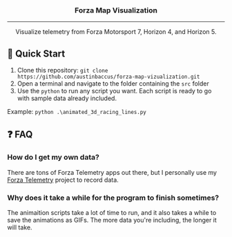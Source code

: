 <h3 align=center>Forza Map Visualization</h3>

---

<p align=center>Visualize telemetry from Forza Motorsport 7, Horizon 4, and Horizon 5.
    <br/>
</p>

## 🏁 Quick Start <a name="quick_start"></a>

1. Clone this repository: `git clone https://github.com/austinbaccus/forza-map-vizualization.git`
2. Open a terminal and navigate to the folder containing the `src` folder
3. Use the `python` to run any script you want. Each script is ready to go with sample data already included.

Example: `python .\animated_3d_racing_lines.py`

## ❓ FAQ <a name="faq"></a>

### How do I get my own data?

There are tons of Forza Telemetry apps out there, but I personally use my [Forza Telemetry](https://github.com/austinbaccus/forza-telemetry) project to record data.

### Why does it take a while for the program to finish sometimes?

The animaition scripts take a lot of time to run, and it also takes a while to save the animations as GIFs. The more data you're including, the longer it will take.
